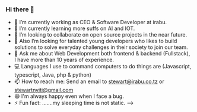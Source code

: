 ### Hi there 👋
- 🔭 I’m currently working as CEO & Software Developer at irabu.
- 🌱 I’m currently learning more suffs on AI and IOT.
- 👯 I’m looking to collaborate on open source projects in the near future.
- 🤔 Also I’m looking for talented young developers who likes to build solutions to solve everyday challenges in their society to join our team.
- 💬 Ask me about Web Development both frontend & backend (Fullstack), I have more than 10 years of experience.
- :computer: Languages I use to command computers to do things are (Javascript, typescript, Java, php & python)
- 📫 How to reach me: Send an email to stewart@irabu.co.tz or stewartnyiti@gmail.com
- 😄 I'm always happy even when I face a bug.
- ⚡ Fun fact: .......my sleeping time is not static.
-->
